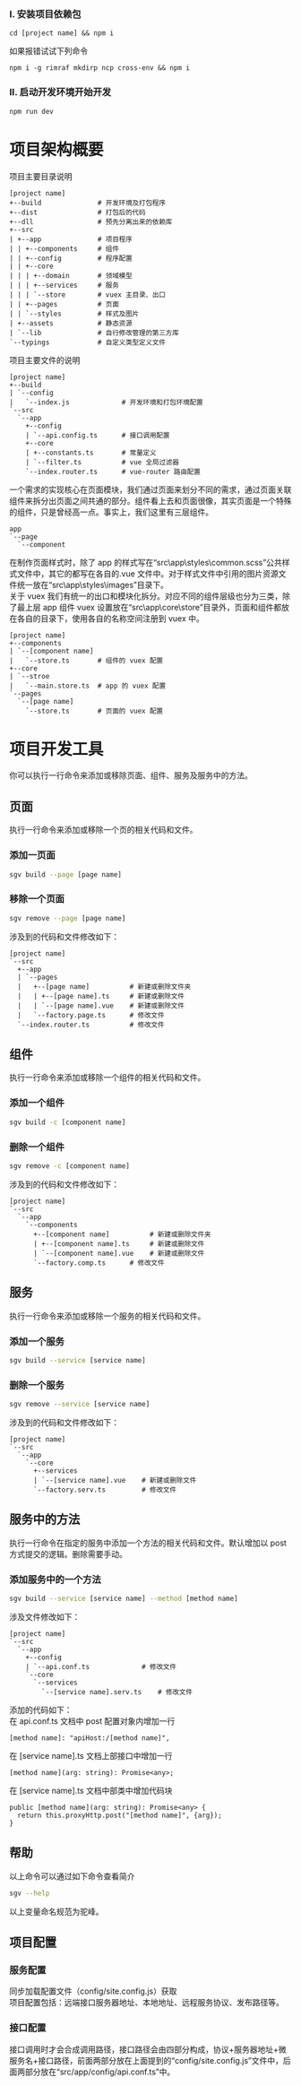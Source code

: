 ### I. 安装项目依赖包

```
cd [project name] && npm i
```

如果报错试试下列命令

```
npm i -g rimraf mkdirp ncp cross-env && npm i
```

### II. 启动开发环境开始开发

```
npm run dev
```

# 项目架构概要

项目主要目录说明

```
[project name]
+--build              # 开发环境及打包程序
+--dist               # 打包后的代码
+--dll                # 预先分离出来的依赖库
+--src
| +--app              # 项目程序
| | +--components     # 组件
| | +--config         # 程序配置
| | +--core
| | | +--domain       # 领域模型
| | | +--services     # 服务
| | | `--store        # vuex 主目录、出口
| | +--pages          # 页面
| | `--styles         # 样式及图片
| +--assets           # 静态资源
| `--lib              # 自行修改管理的第三方库
`--typings            # 自定义类型定义文件
```

项目主要文件的说明

```
[project name]
+--build
| `--config
|   `--index.js             # 开发环境和打包环境配置
`--src
  `--app
    +--config
    | `--api.config.ts      # 接口调用配置
    +--core
    | +--constants.ts       # 常量定义
    | `--filter.ts          # vue 全局过滤器
    `--index.router.ts      # vue-router 路由配置
```

一个需求的实现核心在页面模块，我们通过页面来划分不同的需求，通过页面关联组件来拆分出页面之间共通的部分。组件看上去和页面很像，其实页面是一个特殊的组件，只是曾经高一点。事实上，我们这里有三层组件。

```
app
`--page
  `--component
```

在制作页面样式时，除了 app 的样式写在“src\app\styles\common.scss”公共样式文件中，其它的都写在各自的.vue 文件中。对于样式文件中引用的图片资源文件统一放在“src\app\styles\images”目录下。  
关于 vuex 我们有统一的出口和模块化拆分。对应不同的组件层级也分为三类，除了最上层 app 组件 vuex 设置放在“src\app\core\store”目录外，页面和组件都放在各自的目录下，使用各自的名称空间注册到 vuex 中。

```
[project name]
+--components
| `--[component name]
|   `--store.ts       # 组件的 vuex 配置
+--core
| `--stroe
|   `--main.store.ts  # app 的 vuex 配置
`--pages
  `--[page name]
    `--store.ts       # 页面的 vuex 配置
```

# 项目开发工具

你可以执行一行命令来添加或移除页面、组件、服务及服务中的方法。

## 页面

执行一行命令来添加或移除一个页的相关代码和文件。

### 添加一页面

```sh
sgv build --page [page name]
```

### 移除一个页面

```sh
sgv remove --page [page name]
```

涉及到的代码和文件修改如下：

```
[project name]
`--src
  +--app
  | `--pages
  |   +--[page name]          # 新建或删除文件夹
  |   | +--[page name].ts     # 新建或删除文件
  |   | `--[page name].vue    # 新建或删除文件
  |   `--factory.page.ts      # 修改文件
  `--index.router.ts          # 修改文件
```

## 组件

执行一行命令来添加或移除一个组件的相关代码和文件。

### 添加一个组件

```sh
sgv build -c [component name]
```

### 删除一个组件

```sh
sgv remove -c [component name]
```

涉及到的代码和文件修改如下：

```
[project name]
`--src
  `--app
    `--components
      +--[component name]          # 新建或删除文件夹
      | +--[component name].ts     # 新建或删除文件
      | `--[component name].vue    # 新建或删除文件
      `--factory.comp.ts      # 修改文件
```

## 服务

执行一行命令来添加或移除一个服务的相关代码和文件。

### 添加一个服务

```sh
sgv build --service [service name]
```

### 删除一个服务

```sh
sgv remove --service [service name]
```

涉及到的代码和文件修改如下：

```
[project name]
`--src
  `--app
    `--core
      +--services
      | `--[service name].vue    # 新建或删除文件
      `--factory.serv.ts         # 修改文件
```

## 服务中的方法

执行一行命令在指定的服务中添加一个方法的相关代码和文件。默认增加以 post 方式提交的逻辑。删除需要手动。

### 添加服务中的一个方法

```sh
sgv build --service [service name] --method [method name]
```

涉及文件修改如下：

```
[project name]
`--src
  `--app
    +--config
    | `--api.conf.ts             # 修改文件
    `--core
      `--services
        `--[service name].serv.ts    # 修改文件
```

添加的代码如下：  
在 api.conf.ts 文档中 post 配置对象内增加一行

```
[method name]: "apiHost:/[method name]",
```

在 [service name].ts 文档上部接口中增加一行

```
[method name](arg: string): Promise<any>;
```

在 [service name].ts 文档中部类中增加代码块

```
public [method name](arg: string): Promise<any> {
  return this.proxyHttp.post("[method name]", {arg});
}
```

## 帮助

以上命令可以通过如下命令查看简介

```sh
sgv --help
```

以上变量命名规范为驼峰。

## 项目配置

### 服务配置

同步加载配置文件（config/site.config.js）获取  
项目配置包括：远端接口服务器地址、本地地址、远程服务协议、发布路径等。

### 接口配置

接口调用时才会合成调用路径，接口路径会由四部分构成，协议+服务器地址+微服务名+接口路径，前面两部分放在上面提到的“config/site.config.js”文件中，后面两部分放在“src/app/config/api.conf.ts”中。
